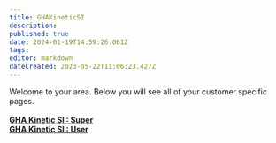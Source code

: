 ```yaml
---
title: GHAKineticSI
description: 
published: true
date: 2024-01-19T14:59:26.061Z
tags: 
editor: markdown
dateCreated: 2023-05-22T11:06:23.427Z
---
```


Welcome to your area. Below you will see all of your customer specific pages.<br><br><b>[GHA Kinetic SI : Super](/Apps/Customers/GHAKineticSI/GHAKineticSI~Super)<br></b><b>[GHA Kinetic SI : User](/Apps/Customers/GHAKineticSI/GHAKineticSI~User)<br></b>